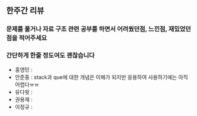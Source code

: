 ## 한주간 리뷰
### 문제를 풀거나 자료 구조 관련 공부를 하면서 어려웠던점, 느낀점, 재밌었던 점을 적어주세요
### 간단하게 한줄 정도여도 괜찮습니다

- 홍영민 : 
- 안준홍 : stack과 que에 대한 개념은 이해가 되지만 응용하여 사용하기에는 아직 어렵다ㅠㅠ
- 유다윗 : 
- 권용재 : 
- 이정규 : 